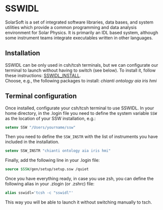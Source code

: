 # SSWIDL

SolarSoft is a set of integrated software libraries, data bases, and system utilities which provide a common programming and data analysis environment for Solar Physics. It is primarily an IDL based system, although some instrument teams integrate executables written in other languages. 


## Installation
SSWIDL can be only used in csh/tcsh terminals, but we can configurate our terminal to launch without having to switch (see below). 
To install it, follow these instructions: [SSWIDL_INSTALL](http://www.lmsal.com/solarsoft/sswdoc/solarsoft/ssw_install_howto.html).  
Choose, e.g., the following packages to install: _chianti ontology aia iris hmi_


## Terminal configuration
Once installed, configurate your csh/tcsh terminal to use SSWIDL.
In your home directory, in the .login file you need to define 
the system variable ```SSW``` as the location of your
SSW installation, e.g.: 

``` csh
setenv SSW "/Users/yourname/ssw"
```

Then you need to define the ```SSW_INSTR``` with the list of instruments you have included in the installation.

``` csh
setenv SSW_INSTR "chianti ontology aia iris hmi"
```

Finally, add the following line in your .login file:

``` csh
source $SSW/gen/setup/setup.ssw /quiet
```

Once you have everything ready, in case you use zsh, you can define the following alias in your .zlogin (or .zshrc) file:
``` csh
alias sswidl='tcsh -c "sswidl"'
```
This way you will be able to launch it without switching manually to tsch.
